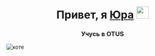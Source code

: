 <h1 align="center">Привет, я  <a href="https://otus.ru/lk/biography/personal/" target="_blank">Юра</a> 
<img src="https://github.com/blackcater/blackcater/raw/main/images/Hi.gif" height="32"/></h1>
<h3 align="center">Учусь в OTUS</h3>


<img src="https://img.freepik.com/premium-photo/kitty_410516-15306.jpg" alt="коте">